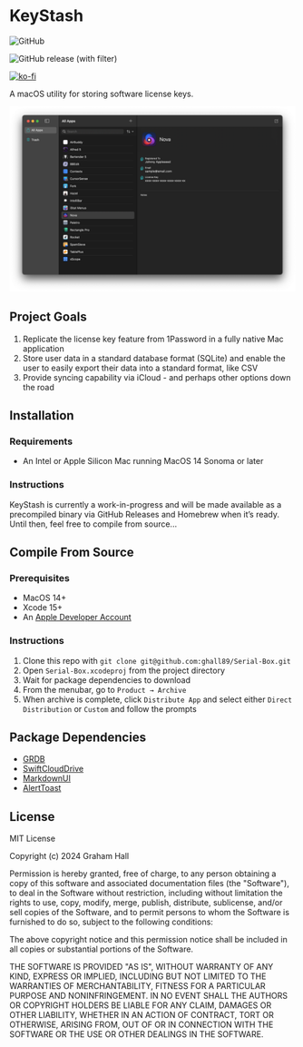 # KeyStash

![GitHub](https://img.shields.io/github/license/ghall89/KeyStash)

![GitHub release (with filter)](https://img.shields.io/github/v/release/ghall89/KeyStash)

[![ko-fi](https://ko-fi.com/img/githubbutton_sm.svg)](https://ko-fi.com/T6T66ELM7)

A macOS utility for storing software license keys.

![](screenshot.png)

## Project Goals

1. Replicate the license key feature from 1Password in a fully native Mac application
2. Store user data in a standard database format (SQLite) and enable the user to easily export their data into a standard format, like CSV
3. Provide syncing capability via iCloud - and perhaps other options down the road

## Installation

### Requirements

- An Intel or Apple Silicon Mac running MacOS 14 Sonoma or later

### Instructions

KeyStash is currently a work-in-progress and will be made available as a precompiled binary via GitHub Releases and Homebrew when it’s ready. Until then, feel free to compile from source...

## Compile From Source

### Prerequisites

- MacOS 14+
- Xcode 15+
- An [Apple Developer Account](https://developer.apple.com)

### Instructions

1. Clone this repo with `git clone git@github.com:ghall89/Serial-Box.git`
2. Open `Serial-Box.xcodeproj` from the project directory
3. Wait for package dependencies to download
4. From the menubar, go to `Product → Archive`
5. When archive is complete, click `Distribute App` and select either `Direct Distribution` or `Custom` and follow the prompts

## Package Dependencies

- [GRDB](https://github.com/groue/GRDB.swift)
- [SwiftCloudDrive](https://github.com/drewmccormack/SwiftCloudDrive)
- [MarkdownUI](https://github.com/gonzalezreal/swift-markdown-ui)
- [AlertToast](https://github.com/elai950/AlertToast)

## License

MIT License

Copyright (c) 2024 Graham Hall

Permission is hereby granted, free of charge, to any person obtaining a copy
of this software and associated documentation files (the "Software"), to deal
in the Software without restriction, including without limitation the rights
to use, copy, modify, merge, publish, distribute, sublicense, and/or sell
copies of the Software, and to permit persons to whom the Software is
furnished to do so, subject to the following conditions:

The above copyright notice and this permission notice shall be included in all
copies or substantial portions of the Software.

THE SOFTWARE IS PROVIDED "AS IS", WITHOUT WARRANTY OF ANY KIND, EXPRESS OR
IMPLIED, INCLUDING BUT NOT LIMITED TO THE WARRANTIES OF MERCHANTABILITY,
FITNESS FOR A PARTICULAR PURPOSE AND NONINFRINGEMENT. IN NO EVENT SHALL THE
AUTHORS OR COPYRIGHT HOLDERS BE LIABLE FOR ANY CLAIM, DAMAGES OR OTHER
LIABILITY, WHETHER IN AN ACTION OF CONTRACT, TORT OR OTHERWISE, ARISING FROM,
OUT OF OR IN CONNECTION WITH THE SOFTWARE OR THE USE OR OTHER DEALINGS IN THE
SOFTWARE.
